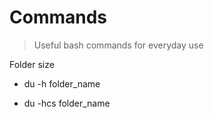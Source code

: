 # Commands

> Useful bash commands for everyday use

Folder size

- du -h folder_name

- du -hcs folder_name